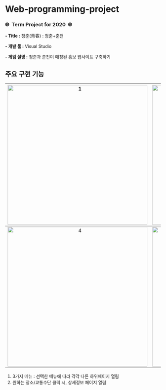 # Web-programming-project
### 🌐&nbsp;&nbsp;**Term Project for 2020**&nbsp;&nbsp;🌐


**\- Title :** 청춘(靑春) : 청춘+춘천		

**\- 개발 툴 :** Visual Studio

**\- 게임 설명 :** 청춘과 춘천이 매칭된 홍보 웹사이트 구축하기
				

<h2>주요 구현 기능</h2>   


| <img width="452" alt="1" src="https://user-images.githubusercontent.com/101172040/228514725-9c5e42d1-5b66-4cd0-8836-85c38a351b2f.png"> |<img width="452" alt="2" src="https://user-images.githubusercontent.com/101172040/228514799-78580d8f-5d79-4e66-b8cf-9db01bcbcca6.png">|<img width="452" alt="3" src="https://user-images.githubusercontent.com/101172040/228514814-dbbf6aa1-02e3-4944-9f9a-5628228bde0e.png">|
|:-----:|:----------:|:-------:|
|<img width="452" alt="4" src="https://user-images.githubusercontent.com/101172040/228521856-5d35e2f8-5659-47b9-bf6d-6869a2ffc1e5.png">|<img width="452" alt="5" src="https://user-images.githubusercontent.com/101172040/228521918-1d860a74-1585-420c-9712-5562d3d81484.png">|<img width="452" alt="6" src="https://user-images.githubusercontent.com/101172040/228514878-df7b77ac-6938-4959-b9f9-271bd6fe06b7.png">|


1. 3가지 메뉴 : 선택한 메뉴에 따라 각각 다른 하위페이지 열림       
2. 원하는 장소/교통수단 클릭 시, 상세정보 페이지 열림
